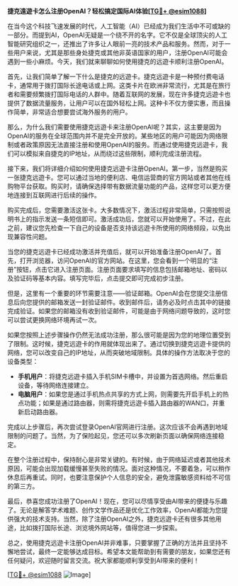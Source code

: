 **捷克遠遊卡怎么注册OpenAI？轻松搞定国际AI体验[[TG💪+ @esim1088](https://t.me/s/esim1088)]**

在当今这个科技飞速发展的时代，人工智能（AI）已经成为我们生活中不可或缺的一部分。而提到AI，OpenAI无疑是一个绕不开的名字。它不仅是全球顶尖的人工智能研究组织之一，还推出了许多让人眼前一亮的技术产品和服务。然而，对于一些用户来说，尤其是那些身处捷克或其他非英语国家的用户，注册OpenAI可能会遇到一些小麻烦。今天，我们就来聊聊如何使用捷克的远遊卡顺利注册OpenAI。

首先，让我们简单了解一下什么是捷克的远遊卡。捷克远遊卡是一种预付费电话卡，通常用于拨打国际长途电话或上网。这类卡片在欧洲非常流行，尤其是在旅行者和需要频繁拨打国际电话的人群中。随着互联网的发展，现在许多捷克远遊卡也提供了数据流量服务，让用户可以在国外轻松上网。这种卡不仅方便实惠，而且操作简单，非常适合想要尝试海外服务的用户。

那么，为什么我们需要使用捷克远遊卡来注册OpenAI呢？其实，这主要是因为OpenAI的服务在全球范围内并不是完全开放的。某些地区的用户可能因为网络限制或者政策原因无法直接注册和使用OpenAI的服务。而通过使用捷克远遊卡，我们可以模拟来自捷克的IP地址，从而绕过这些限制，顺利完成注册流程。

接下来，我们将详细介绍如何使用捷克远遊卡注册OpenAI。第一步，当然是购买一张捷克远遊卡。您可以通过当地的便利店、电信运营商的官方网站或者其他在线购物平台获取。购买时，请确保选择带有数据流量功能的产品，这样您可以更方便地连接到互联网进行后续的操作。

购买完成后，您需要激活这张卡。大多数情况下，激活过程非常简单，只需按照说明书上的指示发送一条短信即可。激活成功后，您就可以开始使用了。不过，在此之前，建议您先检查一下自己的设备是否支持该远遊卡所使用的网络频段，以免出现兼容性问题。

当您的捷克远遊卡已经成功激活并充值后，就可以开始准备注册OpenAI了。首先，打开浏览器，访问OpenAI的官方网站。在这里，您会看到一个明显的“注册”按钮，点击它进入注册页面。注册页面要求填写的信息包括邮箱地址、密码以及验证码等基本内容。填写完毕后，点击提交即可完成初步注册。

但是，这里有一个重要的环节需要注意——验证邮箱。OpenAI会在您提交注册信息后向您提供的邮箱发送一封验证邮件。收到邮件后，请务必及时点击其中的链接完成验证。如果您的邮箱没有收到验证邮件，可能是由于网络问题导致的，这时您可以尝试更换网络环境再试一次。

如果您按照上述步骤操作仍然无法成功注册，那么很可能是因为您的地理位置受到了限制。这时候，捷克远遊卡的作用就体现出来了。通过切换到捷克远遊卡提供的网络，您可以改变自己的IP地址，从而突破地域限制。具体的操作方法取决于您的设备类型：

- **手机用户**：将捷克远遊卡插入手机SIM卡槽中，并设置为首选网络。然后重启设备，等待网络连接建立。
- **电脑用户**：如果您是通过手机热点共享的方式上网，则需要先开启手机上的热点功能；如果是通过路由器，则需将捷克远遊卡插入路由器的WAN口，并重新启动路由器。

完成以上步骤后，再次尝试登录OpenAI官网进行注册。这次应该不会再遇到地域限制的问题了。当然，为了保险起见，您还可以多次刷新页面以确保网络连接稳定。

在整个注册过程中，保持耐心是非常关键的。有时候，由于网络延迟或者其他技术原因，可能会出现加载缓慢甚至失败的情况。面对这种情况，不要着急，可以稍作休息后再重试。同时，也要注意保护个人信息的安全，避免泄露敏感资料给不可信的第三方。

最后，恭喜您成功注册了OpenAI！现在，您可以尽情享受由AI带来的便捷与乐趣了。无论是解答学术难题、创作文学作品还是优化工作效率，OpenAI都能为您提供强大的技术支持。当然，除了注册OpenAI之外，捷克远遊卡还有很多其他用途，比如拨打国际长途、浏览境外网站等，值得您进一步探索。

总之，使用捷克远遊卡注册OpenAI并非难事，只要掌握了正确的方法并且坚持不懈地尝试，最终一定能够达成目标。希望本文能帮助到有需要的朋友，如果您还有任何疑问，欢迎随时留言交流。祝大家都能顺利享受到AI带来的便利！

[[TG💪+ @esim1088](https://t.me/s/esim1088) ![Image](https://i.postimg.cc/4NQfJmqS/Snipaste-2025-05-13-00-14-12.png)]